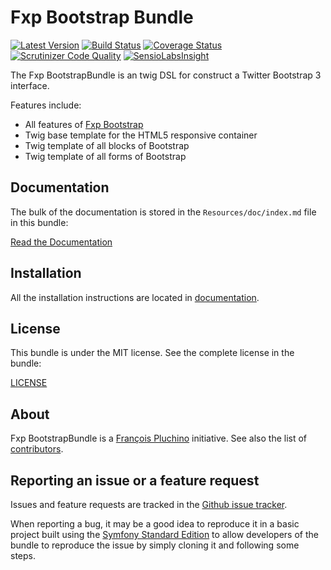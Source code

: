 Fxp Bootstrap Bundle
====================

[![Latest Version](https://img.shields.io/packagist/v/fxp/bootstrap-bundle.svg)](https://packagist.org/packages/fxp/bootstrap-bundle)
[![Build Status](https://img.shields.io/travis/fxpio/fxp-bootstrap-bundle/master.svg)](https://travis-ci.org/fxpio/fxp-bootstrap-bundle)
[![Coverage Status](https://img.shields.io/coveralls/fxpio/fxp-bootstrap-bundle/master.svg)](https://coveralls.io/r/fxpio/fxp-bootstrap-bundle?branch=master)
[![Scrutinizer Code Quality](https://img.shields.io/scrutinizer/g/fxpio/fxp-bootstrap-bundle/master.svg)](https://scrutinizer-ci.com/g/fxpio/fxp-bootstrap-bundle?branch=master)
[![SensioLabsInsight](https://img.shields.io/sensiolabs/i/08121cec-02b1-444e-8958-dea31cfff0e7.svg)](https://insight.sensiolabs.com/projects/08121cec-02b1-444e-8958-dea31cfff0e7)

The Fxp BootstrapBundle is an twig DSL for construct a Twitter Bootstrap 3 interface.

Features include:

- All features of [Fxp Bootstrap](https://github.com/fxpio/fxp-bootstrap)
- Twig base template for the HTML5 responsive container
- Twig template of all blocks of Bootstrap
- Twig template of all forms of Bootstrap

Documentation
-------------

The bulk of the documentation is stored in the `Resources/doc/index.md`
file in this bundle:

[Read the Documentation](Resources/doc/index.md)

Installation
------------

All the installation instructions are located in [documentation](Resources/doc/index.md).

License
-------

This bundle is under the MIT license. See the complete license in the bundle:

[LICENSE](LICENSE)

About
-----

Fxp BootstrapBundle is a [François Pluchino](https://github.com/francoispluchino) initiative.
See also the list of [contributors](https://github.com/fxpio/fxp-bootstrap-bundle/contributors).

Reporting an issue or a feature request
---------------------------------------

Issues and feature requests are tracked in the [Github issue tracker](https://github.com/fxpio/fxp-bootstrap-bundle/issues).

When reporting a bug, it may be a good idea to reproduce it in a basic project
built using the [Symfony Standard Edition](https://github.com/symfony/symfony-standard)
to allow developers of the bundle to reproduce the issue by simply cloning it
and following some steps.
